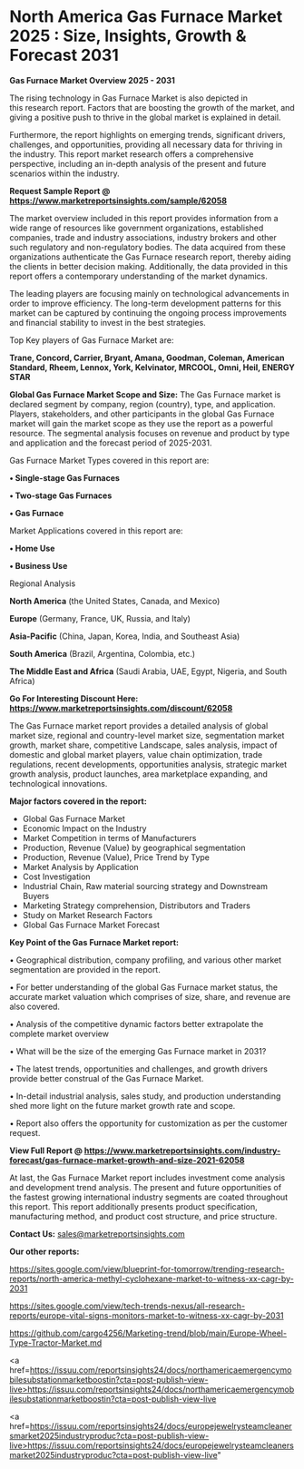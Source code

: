 # North America Gas Furnace Market 2025 : Size, Insights, Growth & Forecast 2031

<Strong> Gas Furnace Market Overview 2025 - 2031</strong>

The rising technology in Gas Furnace Market is also depicted in this research report. Factors that are boosting the growth of the market, and giving a positive push to thrive in the global market is explained in detail.

Furthermore, the report highlights on emerging trends, significant drivers, challenges, and opportunities, providing all necessary data for thriving in the industry. This report market research offers a comprehensive perspective, including an in-depth analysis of the present and future scenarios within the industry.

<strong>Request Sample Report @ <a href=https://www.marketreportsinsights.com/sample/62058>https://www.marketreportsinsights.com/sample/62058</a></strong>

The market overview included in this report provides information from a wide range of resources like government organizations, established companies, trade and industry associations, industry brokers and other such regulatory and non-regulatory bodies. The data acquired from these organizations authenticate the Gas Furnace research report, thereby aiding the clients in better decision making. Additionally, the data provided in this report offers a contemporary understanding of the market dynamics.

The leading players are focusing mainly on technological advancements in order to improve efficiency. The long-term development patterns for this market can be captured by continuing the ongoing process improvements and financial stability to invest in the best strategies.

Top Key players of Gas Furnace Market are:

<strong>Trane, Concord, Carrier, Bryant, Amana, Goodman, Coleman, American Standard, Rheem, Lennox, York, Kelvinator, MRCOOL, Omni, Heil, ENERGY STAR</strong>

<strong><b>Global Gas Furnace Market Scope and Size:</b></strong>
The Gas Furnace market is declared segment by company, region (country), type, and application. Players, stakeholders, and other participants in the global Gas Furnace market will gain the market scope as they use the report as a powerful resource. The segmental analysis focuses on revenue and product by type and application and the forecast period of 2025-2031.

Gas Furnace Market Types covered in this report are:

<strong>• Single-stage Gas Furnaces

• Two-stage Gas Furnaces

• Gas Furnace</strong>

Market Applications covered in this report are:

<strong>• Home Use

• Business Use</strong> 

Regional Analysis

<strong>North America</strong> (the United States, Canada, and Mexico)

<strong>Europe</strong> (Germany, France, UK, Russia, and Italy)

<strong>Asia-Pacific</strong> (China, Japan, Korea, India, and Southeast Asia)

<strong>South America</strong> (Brazil, Argentina, Colombia, etc.)

<strong>The Middle East and Africa</strong> (Saudi Arabia, UAE, Egypt, Nigeria, and South Africa)

<strong>Go For Interesting Discount Here: <a href=https://www.marketreportsinsights.com/discount/62058>https://www.marketreportsinsights.com/discount/62058</a></strong>

The Gas Furnace market report provides a detailed analysis of global market size, regional and country-level market size, segmentation market growth, market share, competitive Landscape, sales analysis, impact of domestic and global market players, value chain optimization, trade regulations, recent developments, opportunities analysis, strategic market growth analysis, product launches, area marketplace expanding, and technological innovations.

<strong><b>Major factors covered in the report:</b></strong>
<ul>
  <li>Global Gas Furnace Market </li>
  <li>Economic Impact on the Industry</li>
  <li>Market Competition in terms of Manufacturers</li>
  <li>Production, Revenue (Value) by geographical segmentation</li>
  <li>Production, Revenue (Value), Price Trend by Type</li>
  <li>Market Analysis by Application</li>
  <li>Cost Investigation</li>
  <li>Industrial Chain, Raw material sourcing strategy and Downstream Buyers</li>
  <li>Marketing Strategy comprehension, Distributors and Traders</li>
  <li>Study on Market Research Factors</li>
  <li>Global Gas Furnace Market Forecast</li>
</ul>

<strong><b>Key Point of the Gas Furnace Market report:</b></strong>

• Geographical distribution, company profiling, and various other market segmentation are provided in the report.

• For better understanding of the global Gas Furnace market status, the accurate market valuation which comprises of size, share, and revenue are also covered.

• Analysis of the competitive dynamic factors better extrapolate the complete market overview

• What will be the size of the emerging Gas Furnace market in 2031?

• The latest trends, opportunities and challenges, and growth drivers provide better construal of the Gas Furnace Market.

• In-detail industrial analysis, sales study, and production understanding shed more light on the future market growth rate and scope.

• Report also offers the opportunity for customization as per the customer request.

<strong><b>View Full Report @ <a href=https://www.marketreportsinsights.com/industry-forecast/gas-furnace-market-growth-and-size-2021-62058>https://www.marketreportsinsights.com/industry-forecast/gas-furnace-market-growth-and-size-2021-62058</a></b></strong>


At last, the Gas Furnace Market report includes investment come analysis and development trend analysis. The present and future opportunities of the fastest growing international industry segments are coated throughout this report. This report additionally presents product specification, manufacturing method, and product cost structure, and price structure.

<strong>Contact Us:</strong>
sales@marketreportsinsights.com

<strong>Our other reports:</strong>

<a href=https://sites.google.com/view/blueprint-for-tomorrow/trending-research-reports/north-america-methyl-cyclohexane-market-to-witness-xx-cagr-by-2031>https://sites.google.com/view/blueprint-for-tomorrow/trending-research-reports/north-america-methyl-cyclohexane-market-to-witness-xx-cagr-by-2031</a>

<a href=https://sites.google.com/view/tech-trends-nexus/all-research-reports/europe-vital-signs-monitors-market-to-witness-xx-cagr-by-2031>https://sites.google.com/view/tech-trends-nexus/all-research-reports/europe-vital-signs-monitors-market-to-witness-xx-cagr-by-2031</a>

<a href=https://github.com/cargo4256/Marketing-trend/blob/main/Europe-Wheel-Type-Tractor-Market.md>https://github.com/cargo4256/Marketing-trend/blob/main/Europe-Wheel-Type-Tractor-Market.md</a>

<a href=https://issuu.com/reportsinsights24/docs/northamericaemergencymobilesubstationmarketboostin?cta=post-publish-view-live>https://issuu.com/reportsinsights24/docs/northamericaemergencymobilesubstationmarketboostin?cta=post-publish-view-live</a>

<a href=https://issuu.com/reportsinsights24/docs/europejewelrysteamcleanersmarket2025industryproduc?cta=post-publish-view-live>https://issuu.com/reportsinsights24/docs/europejewelrysteamcleanersmarket2025industryproduc?cta=post-publish-view-live</a>"
